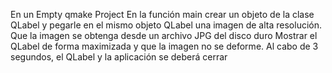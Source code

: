 En un Empty qmake Project
En la función main crear un objeto de la clase QLabel y pegarle en el mismo objeto QLabel una imagen de alta resolución.
Que la imagen se obtenga desde un archivo JPG del disco duro
Mostrar el QLabel de forma maximizada y que la imagen no se deforme.
Al cabo de 3 segundos, el QLabel y la aplicación se deberá cerrar
